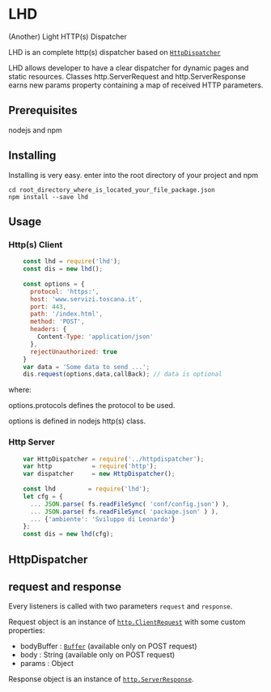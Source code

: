 # LHD
(Another) Light HTTP(s) Dispatcher

LHD is an complete http(s) dispatcher based on [`HttpDispatcher`](https://github.com/alberto-bottarini/httpdispatcher)

LHD allows developer to have a clear dispatcher for dynamic pages and static resources. Classes http.ServerRequest and http.ServerResponse earns new params property containing a map of received HTTP parameters.

## Prerequisites

nodejs and npm

## Installing

Installing is very easy.
enter into the root directory of your project and npm

```
cd root_directory_where_is_located_your_file_package.json
npm install --save lhd
```

## Usage

### Http(s) Client

```js
    const lhd = require('lhd');
    const dis = new lhd();
    
    const options = {
      protocol: 'https:',
      host: 'www.servizi.toscana.it',
      port: 443,
      path: '/index.html',
      method: 'POST',
      headers: {
        Content-Type: 'application/json'
      },
      rejectUnauthorized: true
    }
    var data = 'Some data to send ...';
    dis.request(options,data,callBack); // data is optional
```

where:

options.protocols defines the protocol to be used.

options is defined in nodejs http(s) class.


### Http Server

```js
    var HttpDispatcher = require('../httpdispatcher');
    var http           = require('http');
    var dispatcher     = new HttpDispatcher();
    
    const lhd         = require('lhd');
    let cfg = {
      ... JSON.parse( fs.readFileSync( 'conf/config.json') ),
      ... JSON.parse( fs.readFileSync( 'package.json' ) ),
      ... {'ambiente': 'Sviluppo di Leonardo'}
    };
    const dis = new lhd(cfg);
```


## HttpDispatcher


request and response
---------

Every listeners is called with two parameters `request` and `response`.

Request object is an instance of [`http.ClientRequest`](https://nodejs.org/api/http.html#http_class_http_clientrequest) with some custom properties:

- bodyBuffer : [`Buffer`](https://nodejs.org/api/buffer.html#buffer_class_buffer) (available only on POST request)
- body : String (available only on POST request)
- params : Object

Response object is an instance of [`http.ServerResponse`](https://nodejs.org/api/http.html#http_class_http_serverresponse).
